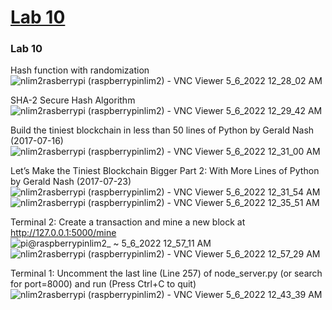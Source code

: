# [Lab 10](https://github.com/kevinwlu/iot/tree/master/lesson10)
### Lab 10

Hash function with randomization
![nlim2rasberrypi (raspberrypinlim2) - VNC Viewer 5_6_2022 12_28_02 AM](https://user-images.githubusercontent.com/78889244/167067097-dde64817-8efa-4105-ad8f-785e469c64a7.png)


SHA-2 Secure Hash Algorithm
![nlim2rasberrypi (raspberrypinlim2) - VNC Viewer 5_6_2022 12_29_42 AM](https://user-images.githubusercontent.com/78889244/167067250-c08a2c7b-1552-4965-bedd-6c6055cd21a2.png)


Build the tiniest blockchain in less than 50 lines of Python by Gerald Nash (2017-07-16)
![nlim2rasberrypi (raspberrypinlim2) - VNC Viewer 5_6_2022 12_31_00 AM](https://user-images.githubusercontent.com/78889244/167067336-bbbd2d97-5f21-4b62-98a0-9c3fedf49321.png)

Let’s Make the Tiniest Blockchain Bigger Part 2: With More Lines of Python by Gerald Nash (2017-07-23)
![nlim2rasberrypi (raspberrypinlim2) - VNC Viewer 5_6_2022 12_31_54 AM](https://user-images.githubusercontent.com/78889244/167067435-6aec76cf-4088-4b7b-bdee-732f9446242e.png)
![nlim2rasberrypi (raspberrypinlim2) - VNC Viewer 5_6_2022 12_35_51 AM](https://user-images.githubusercontent.com/78889244/167067806-d1c1381b-0f74-4307-aeed-a7e0a7c9e567.png)


Terminal 2: Create a transaction and mine a new block at http://127.0.0.1:5000/mine \
![pi@raspberrypinlim2_ ~ 5_6_2022 12_57_11 AM](https://user-images.githubusercontent.com/78889244/167069739-ce0106ee-deeb-46c3-805c-046447a71ee7.png)
![nlim2rasberrypi (raspberrypinlim2) - VNC Viewer 5_6_2022 12_57_29 AM](https://user-images.githubusercontent.com/78889244/167069747-91c1fe44-8be0-479f-a88b-319a06588170.png)



Terminal 1: Uncomment the last line (Line 257) of node_server.py (or search for port=8000) and run (Press Ctrl+C to quit)
![nlim2rasberrypi (raspberrypinlim2) - VNC Viewer 5_6_2022 12_43_39 AM](https://user-images.githubusercontent.com/78889244/167068529-2db17358-ae36-4cc0-8c9d-678a63ed554e.png)

